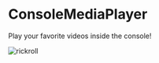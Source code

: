 # ConsoleMediaPlayer
Play your favorite videos inside the console!

![rickroll](https://media.discordapp.net/attachments/756546749018931373/901781796637798450/SPOILER_unknown.png "haha funi")
